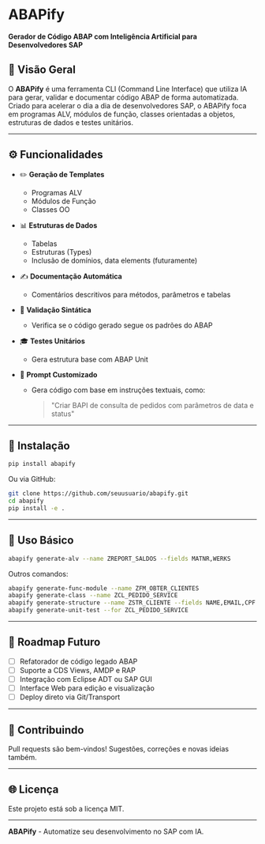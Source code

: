 # ABAPify

**Gerador de Código ABAP com Inteligência Artificial para Desenvolvedores SAP**

## 🚀 Visão Geral
O **ABAPify** é uma ferramenta CLI (Command Line Interface) que utiliza IA para gerar, validar e documentar código ABAP de forma automatizada. Criado para acelerar o dia a dia de desenvolvedores SAP, o ABAPify foca em programas ALV, módulos de função, classes orientadas a objetos, estruturas de dados e testes unitários.

---

## ⚙️ Funcionalidades

- ✏️ **Geração de Templates**
  - Programas ALV
  - Módulos de Função
  - Classes OO

- 📊 **Estruturas de Dados**
  - Tabelas
  - Estruturas (Types)
  - Inclusão de domínios, data elements (futuramente)

- ✍️ **Documentação Automática**
  - Comentários descritivos para métodos, parâmetros e tabelas

- 🔧 **Validação Sintática**
  - Verifica se o código gerado segue os padrões do ABAP

- 🎓 **Testes Unitários**
  - Gera estrutura base com ABAP Unit

- 🔮 **Prompt Customizado**
  - Gera código com base em instruções textuais, como:
    > "Criar BAPI de consulta de pedidos com parâmetros de data e status"

---

## 📂 Instalação
```bash
pip install abapify
```

Ou via GitHub:
```bash
git clone https://github.com/seuusuario/abapify.git
cd abapify
pip install -e .
```

---

## 📲 Uso Básico

```bash
abapify generate-alv --name ZREPORT_SALDOS --fields MATNR,WERKS
```

Outros comandos:
```bash
abapify generate-func-module --name ZFM_OBTER_CLIENTES
abapify generate-class --name ZCL_PEDIDO_SERVICE
abapify generate-structure --name ZSTR_CLIENTE --fields NAME,EMAIL,CPF
abapify generate-unit-test --for ZCL_PEDIDO_SERVICE
```

---

## 🤖 Roadmap Futuro

- [ ] Refatorador de código legado ABAP
- [ ] Suporte a CDS Views, AMDP e RAP
- [ ] Integração com Eclipse ADT ou SAP GUI
- [ ] Interface Web para edição e visualização
- [ ] Deploy direto via Git/Transport

---

## 🚀 Contribuindo
Pull requests são bem-vindos! Sugestões, correções e novas ideias também.

---

## 🌐 Licença
Este projeto está sob a licença MIT.

---

**ABAPify** - Automatize seu desenvolvimento no SAP com IA.